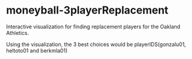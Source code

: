 # moneyball-3playerReplacement
Interactive visualization for finding replacement players for the Oakland Athletics.

Using the visualization, the 3 best choices would be playerIDS(gonzalu01, heltoto01 and berkmla01) 
